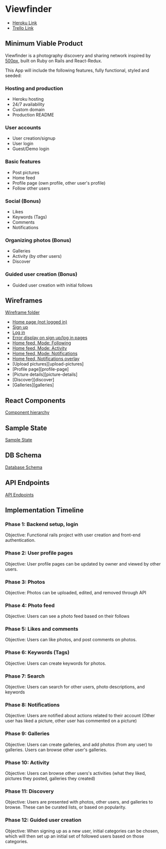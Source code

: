 # Viewfinder

* [Heroku Link][heroku]
* [Trello Link][trello]

[heroku]: http://www.viewfinder.tech
[trello]: https://trello.com/b/f8Ti26Pu/viewfinder

## Minimum Viable Product

Viewfinder is a photography discovery and sharing network inspired by [500px](www.500px.com), built on Ruby on Rails and React-Redux.

This App will include the following features, fully functional, styled and seeded:

### Hosting and production
* Heroku hosting
* 24/7 availability
* Custom domain
* Production README

### User accounts
* User creation/signup
* User login
* Guest/Demo login

### Basic features
* Post pictures
* Home feed
* Profile page (own profile, other user's profile)
* Follow other users

### Social (Bonus)
* Likes
* Keywords (Tags)
* Comments
* Notifications

### Organizing photos (Bonus)
* Galleries
* Activity (by other users)
* Discover

### Guided user creation (Bonus)
* Guided user creation with initial follows

## Wireframes

[Wireframe folder][wireframes]

* [Home page (not logged in)][home-not-logged-in]
* [Sign up][sign-up]
* [Log in][log-in]
* [Error display on sign up/log in pages][errors-sign-up-log-in]
* [Home feed, Mode: Following][home-feed-following]
* [Home feed, Mode: Activity][home-feed-activity]
* [Home feed, Mode: Notifications][home-feed-notifications]
* [Home feed, Notifications overlay][home-feed-notifications-overlay]
* [Upload pictures][upload-pictures]
* [Profile page][profile-page]
* [Picture details][picture-details]
* [Discover][discover]
* [Galleries][galleries]

[wireframes]: ./wireframes
[home-not-logged-in]: ./wireframes/home_page_not_signed_in.png
[sign-up]: ./wireframes/sign-up.png
[log-in]: ./wireframes/log-in.png
[errors-sign-up-log-in]: ./wireframes/errors-log-in-and-sign-up.png
[home-feed-following]: ./wireframes/home_feed_following.png
[home-feed-activity]: ./wireframes/home_feed_activity.png
[home-feed-notifications]: ./wireframes/home_feed_notifications.png
[home-feed-notifications-overlay]: ./wireframes/home_feed_notifications_overlay.png
## React Components

[Component hierarchy][comp-hierarchy]

[comp-hierarchy]: component-hierarchy.md

## Sample State

[Sample State][sample-state]

[sample-state]: sample-state.md

## DB Schema

[Database Schema][db-schema]

[db-schema]: schema.md

## API Endpoints

[API Endpoints][api-endpoints]

[api-endpoints]: api-endpoints.md

## Implementation Timeline

### Phase 1: Backend setup, login
Objective: Functional rails project with user creation and front-end authentication.

### Phase 2: User profile pages
Objective: User profile pages can be updated by owner and viewed by other users.

### Phase 3: Photos
Objective: Photos can be uploaded, edited, and removed through API

### Phase 4: Photo feed
Objective: Users can see a photo feed based on their follows

### Phase 5: Likes and comments
Objective: Users can like photos, and post comments on photos.

### Phase 6: Keywords (Tags)
Objective: Users can create keywords for photos.

### Phase 7: Search
Objective: Users can search for other users, photo descriptions, and keywords

### Phase 8: Notifications
Objective: Users are notified about actions related to their account (Other user has liked a picture, other user has commented on a picture)

### Phase 9: Galleries
Objective: Users can create galleries, and add photos (from any user) to galleries. Users can browse other user's galleries.

### Phase 10: Activity
Objective: Users can browse other users's activities (what they liked, pictures they posted, galleries they created)

### Phase 11: Discovery
Objective: Users are presented with photos, other users, and galleries to browse. These can be curated lists, or based on popularity.

### Phase 12: Guided user creation
Objective: When signing up as a new user, initial categories can be chosen, which will then set up an initial set of followed users based on those categories.
